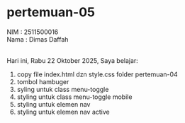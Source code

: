 # pertemuan-05

NIM  : 2511500016<br>
Nama  : Dimas Daffah<br><br>

Hari ini, Rabu 22 Oktober 2025, Saya belajar:
<ol>
  <li>copy file index.html dzn style.css folder pertemuan-04</li>
  <li>tombol hambuger</li>
   <li>syling untuk class menu-toggle</li>
   <li>styling untuk class menu-toggle mobile</li>
   <li>styling untuk elemen nav</li>
   <li>styling untuk elemen nav active</li>
